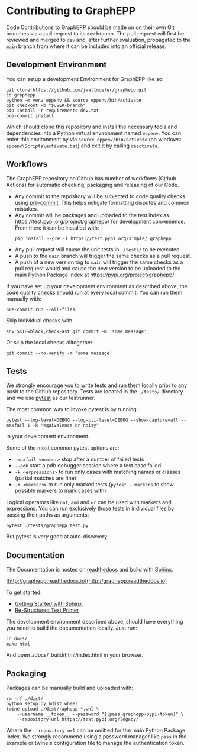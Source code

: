 # Contributing to GraphEPP

Code Contributions to GraphEPP should be made on on their own Git
branches via a pull request to its `dev` branch. The pull request will
first be reviewed and merged to `dev` and, after further evaluation,
propagated to the `main` branch from where it can be included into
an official release.

## Development Environment

You can setup a development Environment for GraphEPP like so:

```
git clone https://github.com/jwallnoefer/graphepp.git
cd graphepp
python -m venv eppenv && source eppenv/bin/activate
git checkout -b "$USER-branch"
pip install -r requirements-dev.txt
pre-commit install
```

Which should clone this repository and install the necessary tools and
dependencies into a Python virtual environment named `eppenv`.
You can enter this environment by via `source eppenv/bin/activate`
(on windows: `eppenv\Scripts\activate.bat`) and exit it by calling
`deactivate`.

## Workflows

The GraphEPP repository on Github has number of workflows
(Github Actions) for automatic checking, packaging and releasing of
our Code.

 * Any commit to the repository will be subjected to code quality checks
   using [pre-commit](https://pre-commit.com/). This helps mitigate
   formatting disputes and common mistakes.
 * Any commit will be packages and uploaded to the test index as
   https://test.pypi.org/project/graphepp/ for development convenience.
   From there it can be installed with:
   ```
   pip install --pre -i https://test.pypi.org/simple/ graphepp
   ```
 * Any pull request will cause the unit tests in `./tests/` to be
   executed.
 * A push to the `main` branch will trigger the same checks as a pull
   request.
 * A push of a new version tag to `main` will trigger the same checks
   as a pull request would and cause the new version to be uploaded to the
   main Python Package Index at https://pypi.org/project/graphepp/

If you have set up your development environment as described above,
the code quality checks should run at every local commit.
You can run them manually with:

```
pre-commit run --all-files
```

Skip individual checks with:

```
env SKIP=black,check-ast git commit -m 'some message'
```

Or skip the local checks alltogether:

```
git commit --no-verify -m 'some message'
```

## Tests

We strongly encourage you to write tests and run them locally prior to
any push to the Github repository.
Tests are located in the `./tests/` directory and we use [pytest](https://docs.pytest.org/en/stable/)
as our testrunner.

The most common way to invoke pytest is by running:

```
pytest --log-level=DEBUG --log-cli-level=DEBUG --show-capture=all --maxfail 1 -k "equivalence or noisy"
```

in your development environment.

Some of the most common pytest options are:

 * `-maxfail <number>` stop after a number of failed tests
 * `--pdb` start a pdb debugger session where a test case failed
 * `-k <erpressions>` to run only cases with matching names or classes (partial matches are fine)
 * `-m <markers>` to run only marked tests (`pytest --markers` to show possible markers to mark cases with)

Logical operators like `not`, `and` and `or` can be used with markers and expressions.
You can run exclusively those tests in individual files by passing their paths as
arguments:

```
pytest ./tests/graphepp_test.py
```

But pytest is very good at auto-discovery.

## Documentation

The Documentation is hosted on [readthedocs](https://readthedocs.org/)
and build with
[Sphinx](https://www.sphinx-doc.org).

[http://graphepp.readthedocs.io](http://graphepp.readthedocs.io)

To get started:

 - [Getting Started with Sphinx](https://docs.readthedocs.io/en/stable/intro/getting-started-with-sphinx.html)
 - [Re-Structured Text Primer](https://www.sphinx-doc.org/en/master/usage/restructuredtext/basics.html)

The development environment described above, should have everything
you need to build the documentation locally.
Just run:

```
cd docs/
make html
```

And open ./docs/_build/html/index.html in your browser.

## Packaging

Packages can be manually build and uploaded with:

```
rm -rf ./dist/
python setup.py bdist_wheel
twine upload ./dist/raphepp-*.whl \
    --username __token__ --password "$(pass graphepp-pypi-token)" \
    --repository-url https://test.pypi.org/legacy/
```

Where the `--repository-url` can be omitted for the main Python Package
Index. We strongly recommend using a password manager like `pass` in
the example or twine's configuration file to manage the authentication token.
